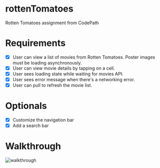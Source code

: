 # rottenTomatoes
Rotten Tomatoes assignment from CodePath

# Requirements
- [x] User can view a list of movies from Rotten Tomatoes. Poster images must be loading asynchronously.
- [x] User can view movie details by tapping on a cell.
- [x] User sees loading state while waiting for movies API.
- [x] User sees error message when there's a networking error.
- [x] User can pull to refresh the movie list.

# Optionals
- [x] Customize the navigation bar
- [x] Add a search bar

# Walkthrough
![walkthrough](https://raw.githubusercontent.com/xsunsmile/rottenTomatoes/master/rottenTomatoes.gif)
